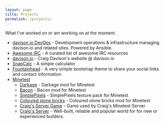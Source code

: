```yaml
---
layout: page
title: Projects
permalink: /projects/
---
```


What I've worked on or am working on at the moment.

- [davison.io DevOps](/davison.io-devops/) - Development operations & infrastructure managing davison.io and related sites. Powered by Ansible.
- [Awesome IRC](/awesome-irc/) - A curated list of awesome IRC resources
- [davison.io](/davison.io/) - Craig Davison's website @ davison.io
- [SnapCalc](/snapcalc/) - A simple calculator
- [Fountainhead](/fountainhead/) - A very simple bootstrap theme to share your social links and contact information
- [Minetest](/minetest/)
  - [Darkage](/minetest/darkage/) - Darkage mod for Minetest
  - [Bacon](/minetest/bacon/) - Bacon mod for Minetest
  - [SimplePixels](/minetest/simplepixels/) - SimplePixels texture pack for Minetest
  - [Coloured stone bricks](/minetest/colouredstonebricks/) - Coloured stone bricks mod for Minetest
  - [Craig's Server Game](/minetest/craig-server_game/) - Game used by Craig's Minetest Server
  - [Craig's Server](/minetest/craig-server/) - Well-built, reliable and popular world for for new or experienced builders.
